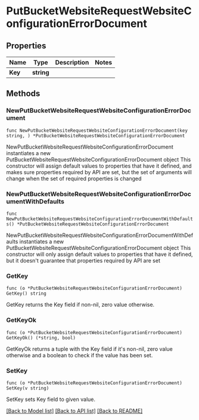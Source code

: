 # PutBucketWebsiteRequestWebsiteConfigurationErrorDocument

## Properties

Name | Type | Description | Notes
------------ | ------------- | ------------- | -------------
**Key** | **string** |  | 

## Methods

### NewPutBucketWebsiteRequestWebsiteConfigurationErrorDocument

`func NewPutBucketWebsiteRequestWebsiteConfigurationErrorDocument(key string, ) *PutBucketWebsiteRequestWebsiteConfigurationErrorDocument`

NewPutBucketWebsiteRequestWebsiteConfigurationErrorDocument instantiates a new PutBucketWebsiteRequestWebsiteConfigurationErrorDocument object
This constructor will assign default values to properties that have it defined,
and makes sure properties required by API are set, but the set of arguments
will change when the set of required properties is changed

### NewPutBucketWebsiteRequestWebsiteConfigurationErrorDocumentWithDefaults

`func NewPutBucketWebsiteRequestWebsiteConfigurationErrorDocumentWithDefaults() *PutBucketWebsiteRequestWebsiteConfigurationErrorDocument`

NewPutBucketWebsiteRequestWebsiteConfigurationErrorDocumentWithDefaults instantiates a new PutBucketWebsiteRequestWebsiteConfigurationErrorDocument object
This constructor will only assign default values to properties that have it defined,
but it doesn't guarantee that properties required by API are set

### GetKey

`func (o *PutBucketWebsiteRequestWebsiteConfigurationErrorDocument) GetKey() string`

GetKey returns the Key field if non-nil, zero value otherwise.

### GetKeyOk

`func (o *PutBucketWebsiteRequestWebsiteConfigurationErrorDocument) GetKeyOk() (*string, bool)`

GetKeyOk returns a tuple with the Key field if it's non-nil, zero value otherwise
and a boolean to check if the value has been set.

### SetKey

`func (o *PutBucketWebsiteRequestWebsiteConfigurationErrorDocument) SetKey(v string)`

SetKey sets Key field to given value.



[[Back to Model list]](../README.md#documentation-for-models) [[Back to API list]](../README.md#documentation-for-api-endpoints) [[Back to README]](../README.md)


